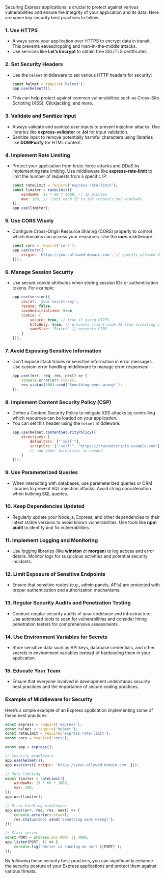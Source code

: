Securing Express applications is crucial to protect against various vulnerabilities and ensure the integrity of your application and its data. Here are some key security best practices to follow:

### 1. **Use HTTPS**
- Always serve your application over HTTPS to encrypt data in transit. This prevents eavesdropping and man-in-the-middle attacks.
- Use services like **Let’s Encrypt** to obtain free SSL/TLS certificates.

### 2. **Set Security Headers**
- Use the `helmet` middleware to set various HTTP headers for security:
  ```javascript
  const helmet = require('helmet');
  app.use(helmet());
  ```
- This can help protect against common vulnerabilities such as Cross-Site Scripting (XSS), Clickjacking, and more.

### 3. **Validate and Sanitize Input**
- Always validate and sanitize user inputs to prevent injection attacks. Use libraries like **express-validator** or **Joi** for input validation.
- Sanitize input to remove potentially harmful characters using libraries like **DOMPurify** for HTML content.

### 4. **Implement Rate Limiting**
- Protect your application from brute-force attacks and DDoS by implementing rate limiting. Use middleware like **express-rate-limit** to limit the number of requests from a specific IP:
  ```javascript
  const rateLimit = require('express-rate-limit');
  const limiter = rateLimit({
      windowMs: 15 * 60 * 1000, // 15 minutes
      max: 100, // limit each IP to 100 requests per windowMs
  });
  app.use(limiter);
  ```

### 5. **Use CORS Wisely**
- Configure Cross-Origin Resource Sharing (CORS) properly to control which domains can access your resources. Use the **cors** middleware:
  ```javascript
  const cors = require('cors');
  app.use(cors({
      origin: 'https://your-allowed-domain.com', // specify allowed domains
  }));
  ```

### 6. **Manage Session Security**
- Use secure cookie attributes when storing session IDs or authentication tokens. For example:
  ```javascript
  app.use(session({
      secret: 'your-secret-key',
      resave: false,
      saveUninitialized: true,
      cookie: {
          secure: true, // true if using HTTPS
          httpOnly: true, // prevents client-side JS from accessing cookies
          sameSite: 'Strict' // prevents CSRF
      }
  }));
  ```

### 7. **Avoid Exposing Sensitive Information**
- Don’t expose stack traces or sensitive information in error messages. Use custom error handling middleware to manage error responses:
  ```javascript
  app.use((err, req, res, next) => {
      console.error(err.stack);
      res.status(500).send('Something went wrong!');
  });
  ```

### 8. **Implement Content Security Policy (CSP)**
- Define a Content Security Policy to mitigate XSS attacks by controlling which resources can be loaded on your application.
- You can set this header using the `helmet` middleware:
  ```javascript
  app.use(helmet.contentSecurityPolicy({
      directives: {
          defaultSrc: ["'self'"],
          scriptSrc: ["'self'", "https://trustedscripts.example.com"],
          // add other directives as needed
      }
  }));
  ```

### 9. **Use Parameterized Queries**
- When interacting with databases, use parameterized queries or ORM libraries to prevent SQL injection attacks. Avoid string concatenation when building SQL queries.

### 10. **Keep Dependencies Updated**
- Regularly update your Node.js, Express, and other dependencies to their latest stable versions to avoid known vulnerabilities. Use tools like **npm audit** to identify and fix vulnerabilities.

### 11. **Implement Logging and Monitoring**
- Use logging libraries (like **winston** or **morgan**) to log access and error details. Monitor logs for suspicious activities and potential security incidents.

### 12. **Limit Exposure of Sensitive Endpoints**
- Ensure that sensitive routes (e.g., admin panels, APIs) are protected with proper authentication and authorization mechanisms.

### 13. **Regular Security Audits and Penetration Testing**
- Conduct regular security audits of your codebase and infrastructure. Use automated tools to scan for vulnerabilities and consider hiring penetration testers for comprehensive assessments.

### 14. **Use Environment Variables for Secrets**
- Store sensitive data such as API keys, database credentials, and other secrets in environment variables instead of hardcoding them in your application.

### 15. **Educate Your Team**
- Ensure that everyone involved in development understands security best practices and the importance of secure coding practices.

### Example of Middleware for Security
Here’s a simple example of an Express application implementing some of these best practices:

```javascript
const express = require('express');
const helmet = require('helmet');
const rateLimit = require('express-rate-limit');
const cors = require('cors');

const app = express();

// Security middleware
app.use(helmet());
app.use(cors({ origin: 'https://your-allowed-domain.com' }));

// Rate limiting
const limiter = rateLimit({
    windowMs: 15 * 60 * 1000,
    max: 100,
});
app.use(limiter);

// Error handling middleware
app.use((err, req, res, next) => {
    console.error(err.stack);
    res.status(500).send('Something went wrong!');
});

// Start server
const PORT = process.env.PORT || 3000;
app.listen(PORT, () => {
    console.log(`Server is running on port ${PORT}`);
});
```

By following these security best practices, you can significantly enhance the security posture of your Express applications and protect them against various threats.